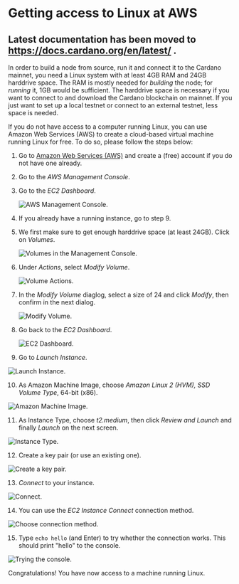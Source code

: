 # Getting access to Linux at AWS

## Latest documentation has been moved to https://docs.cardano.org/en/latest/ .


In order to build a node from source, run it and connect it to the Cardano mainnet, you need a Linux system with at least 4GB RAM and 24GB harddrive space.
The RAM is mostly needed for _building_ the node; for _running_ it, 1GB would be sufficient. The harddrive space is necessary if you want to connect to and download
the Cardano blockchain on mainnet. If you just want to set up a local testnet or connect to an external testnet, less space is needed.

If you do not have access to a computer running Linux, you can use Amazon Web Services (AWS) to create a cloud-based virtual machine running Linux for free.
To do so, please follow the steps below:

1. Go to [Amazon Web Services (AWS)](https://aws.amazon.com/) and create a (free) account if you do not have one already.

2. Go to the _AWS Management Console_.

3. Go to the _EC2 Dashboard_.

   ![AWS Management Console.](images/management_console.png)

4. If you already have a running instance, go to step 9.

5. We first make sure to get enough harddrive space (at least 24GB). Click on _Volumes_.

   ![Volumes in the Management Console.](images/volumes.png)

6. Under _Actions_, select _Modify Volume_.

   ![Volume Actions.](images/volume_actions.png)

7. In the _Modify Volume_ diaglog, select a size of 24 and click _Modify_, then confirm in the next dialog.

   ![Modify Volume.](images/modify_volume.png)

8. Go back to the _EC2 Dashboard_.

   ![EC2 Dashboard.](images/dashboard.png)

9. Go to _Launch Instance_.

  ![Launch Instance.](images/launch_instance.png)

10. As Amazon Machine Image, choose _Amazon Linux 2 (HVM), SSD Volume Type_, 64-bit (x86).

  ![Amazon Machine Image.](images/AMI.png)

11. As Instance Type, choose _t2.medium_, then click _Review and Launch_ and finally _Launch_ on the next screen.

  ![Instance Type.](images/Instance_Type.png)

12. Create a key pair (or use an existing one).

  ![Create a key pair.](images/key_pair.png)

13. _Connect_ to your instance.

  ![Connect.](images/connect.png)

14. You can use the _EC2 Instance Connect_ connection method.

  ![Choose connection method.](images/connect2.png)

15. Type ``echo hello`` (and Enter) to try whether the connection works. This should print "hello" to the console.

  ![Trying the console.](images/connect3.png)

Congratulations! You have now access to a machine running Linux.
